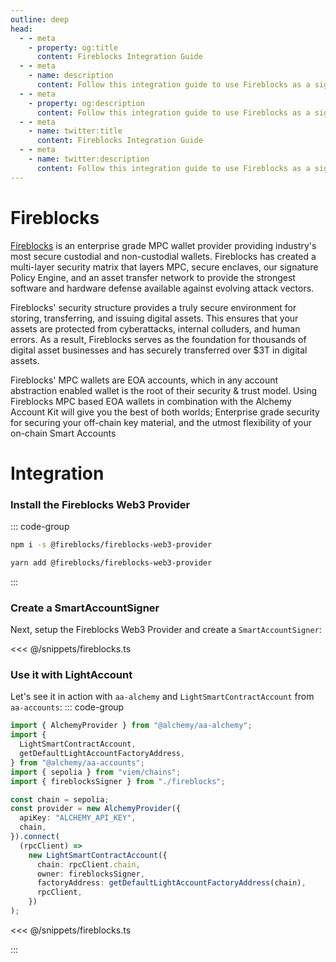 ```yaml
---
outline: deep
head:
  - - meta
    - property: og:title
      content: Fireblocks Integration Guide
  - - meta
    - name: description
      content: Follow this integration guide to use Fireblocks as a signer with Account Kit, a vertically integrated stack for building apps that support ERC-4337.
  - - meta
    - property: og:description
      content: Follow this integration guide to use Fireblocks as a signer with Account Kit, a vertically integrated stack for building apps that support ERC-4337.
  - - meta
    - name: twitter:title
      content: Fireblocks Integration Guide
  - - meta
    - name: twitter:description
      content: Follow this integration guide to use Fireblocks as a signer with Account Kit, a vertically integrated stack for building apps that support ERC-4337.
---
```


# Fireblocks

[Fireblocks](https://www.fireblocks.com/) is an enterprise grade MPC wallet provider providing industry's most secure custodial and non-custodial wallets. Fireblocks has created a multi-layer security matrix that layers MPC, secure enclaves, our signature Policy Engine, and an asset transfer network to provide the strongest software and hardware defense available against evolving attack vectors.

Fireblocks' security structure provides a truly secure environment for storing, transferring, and issuing digital assets. This ensures that your assets are protected from cyberattacks, internal colluders, and human errors. As a result, Fireblocks serves as the foundation for thousands of digital asset businesses and has securely transferred over $3T in digital assets.

Fireblocks' MPC wallets are EOA accounts, which in any account abstraction enabled wallet is the root of their security & trust model. Using Fireblocks MPC based EOA wallets in combination with the Alchemy Account Kit will give you the best of both worlds; Enterprise grade security for securing your off-chain key material, and the utmost flexibility of your on-chain Smart Accounts

# Integration

### Install the Fireblocks Web3 Provider

::: code-group

```bash [npm]
npm i -s @fireblocks/fireblocks-web3-provider
```

```bash [yarn]
yarn add @fireblocks/fireblocks-web3-provider
```

:::

### Create a SmartAccountSigner

Next, setup the Fireblocks Web3 Provider and create a `SmartAccountSigner`:

<<< @/snippets/fireblocks.ts

### Use it with LightAccount

Let's see it in action with `aa-alchemy` and `LightSmartContractAccount` from `aa-accounts`:
::: code-group

```ts [example.ts]
import { AlchemyProvider } from "@alchemy/aa-alchemy";
import {
  LightSmartContractAccount,
  getDefaultLightAccountFactoryAddress,
} from "@alchemy/aa-accounts";
import { sepolia } from "viem/chains";
import { fireblocksSigner } from "./fireblocks";

const chain = sepolia;
const provider = new AlchemyProvider({
  apiKey: "ALCHEMY_API_KEY",
  chain,
}).connect(
  (rpcClient) =>
    new LightSmartContractAccount({
      chain: rpcClient.chain,
      owner: fireblocksSigner,
      factoryAddress: getDefaultLightAccountFactoryAddress(chain),
      rpcClient,
    })
);
```

<<< @/snippets/fireblocks.ts

:::
